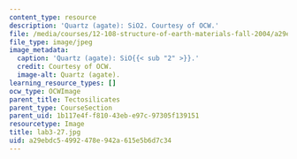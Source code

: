 ```yaml
---
content_type: resource
description: 'Quartz (agate): SiO2. Courtesy of OCW.'
file: /media/courses/12-108-structure-of-earth-materials-fall-2004/a29ebdc54992478e942a615e5b6d7c34_lab3-27.jpg
file_type: image/jpeg
image_metadata:
  caption: 'Quartz (agate): SiO{{< sub "2" >}}.'
  credit: Courtesy of OCW.
  image-alt: Quartz (agate).
learning_resource_types: []
ocw_type: OCWImage
parent_title: Tectosilicates
parent_type: CourseSection
parent_uid: 1b117e4f-f810-43eb-e97c-97305f139151
resourcetype: Image
title: lab3-27.jpg
uid: a29ebdc5-4992-478e-942a-615e5b6d7c34
---
```

